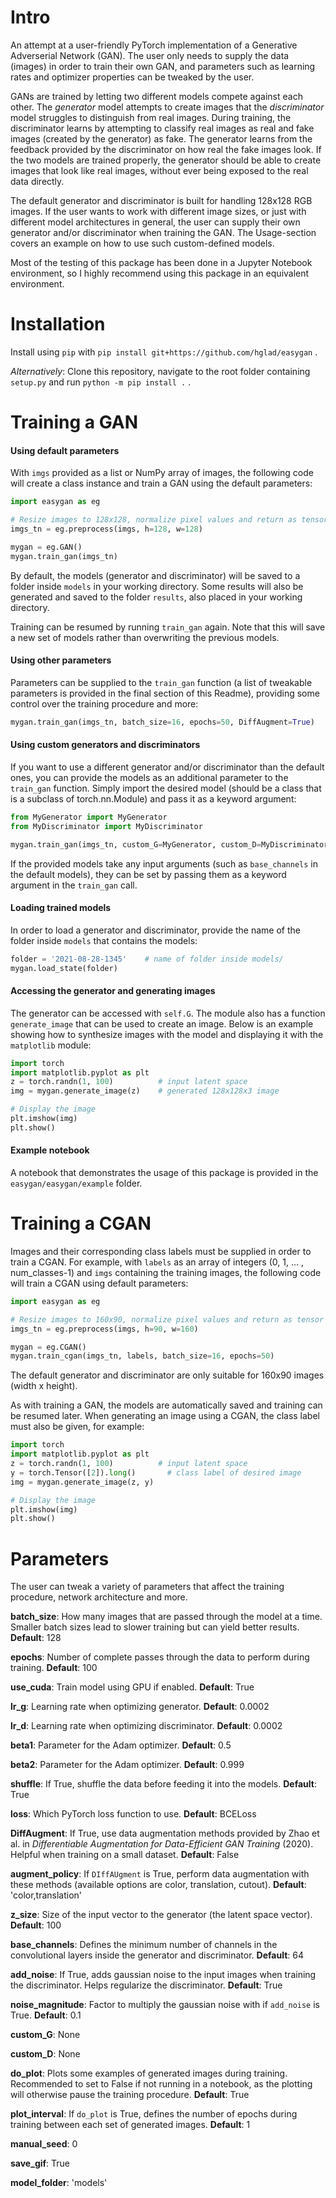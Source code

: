 # Intro
An attempt at a user-friendly PyTorch implementation of a Generative Adverserial Network (GAN). The user only needs to supply the data (images) in order to train their own GAN, and parameters such as learning rates and optimizer properties can be tweaked by the user.

GANs are trained by letting two different models compete against each other. The *generator* model attempts to create images that the *discriminator* model struggles to distinguish from real images. During training, the discriminator learns by attempting to classify real images as real and fake images (created by the generator) as fake. The generator learns from the feedback provided by the discriminator on how real the fake images look. If the two models are trained properly, the generator should be able to create images that look like real images, without ever being exposed to the real data directly.

The default generator and discriminator is built for handling 128x128 RGB images. If the user wants to work with different image sizes, or just with different model architectures in general, the user can supply their own generator and/or discriminator when training the GAN. The Usage-section covers an example on how to use such custom-defined models.

Most of the testing of this package has been done in a Jupyter Notebook environment, so I highly recommend using this package in an equivalent environment.

# Installation
Install using ```pip``` with ```pip install git+https://github.com/hglad/easygan``` .

*Alternatively*: Clone this repository, navigate to the root folder containing ```setup.py``` and run ```python -m pip install .``` .

# Training a GAN
#### Using default parameters
With ```imgs``` provided as a list or NumPy array of images, the following code will create a class instance and train a GAN using the default parameters:
```python
import easygan as eg

# Resize images to 128x128, normalize pixel values and return as tensor
imgs_tn = eg.preprocess(imgs, h=128, w=128)

mygan = eg.GAN()          
mygan.train_gan(imgs_tn)       
```
By default, the models (generator and discriminator) will be saved to a folder inside ```models``` in your working directory. Some results will also be generated and saved to the folder ```results```, also placed in your working directory.

Training can be resumed by running ```train_gan``` again. Note that this will save a new set of models rather than overwriting the previous models.

#### Using other parameters
Parameters can be supplied to the ```train_gan``` function (a list of tweakable parameters is provided in the final section of this Readme), providing some control over the training procedure and more:
```python    
mygan.train_gan(imgs_tn, batch_size=16, epochs=50, DiffAugment=True)       
```

#### Using custom generators and discriminators
If you want to use a different generator and/or discriminator than the default ones, you can provide the models as an additional parameter to the ```train_gan``` function. Simply import the desired model (should be a class that is a subclass of torch.nn.Module) and pass it as a keyword argument:

```python    
from MyGenerator import MyGenerator
from MyDiscriminator import MyDiscriminator

mygan.train_gan(imgs_tn, custom_G=MyGenerator, custom_D=MyDiscriminator)       
```

If the provided models take any input arguments (such as ```base_channels``` in the default models), they can be set by passing them as a keyword argument in the ```train_gan``` call.

#### Loading trained models
In order to load a generator and discriminator, provide the name of the folder inside ```models``` that contains the models:

```python
folder = '2021-08-28-1345'    # name of folder inside models/
mygan.load_state(folder)     
```

#### Accessing the generator and generating images
The generator can be accessed with ```self.G```. The module also has a function ```generate_image``` that can be used to create an image. Below is an example showing how to synthesize images with the model and displaying it with the ```matplotlib``` module:

```python
import torch
import matplotlib.pyplot as plt
z = torch.randn(1, 100)          # input latent space
img = mygan.generate_image(z)    # generated 128x128x3 image

# Display the image
plt.imshow(img)
plt.show()
```

#### Example notebook
A notebook that demonstrates the usage of this package is provided in the ``easygan/easygan/example`` folder.

# Training a CGAN
Images and their corresponding class labels must be supplied in order to train a CGAN. For example, with ```labels``` as an array of integers (0, 1, ... , num_classes-1) and ```imgs``` containing the training images, the following code will train a CGAN using default parameters:

```python
import easygan as eg

# Resize images to 160x90, normalize pixel values and return as tensor
imgs_tn = eg.preprocess(imgs, h=90, w=160)

mygan = eg.CGAN()          
mygan.train_cgan(imgs_tn, labels, batch_size=16, epochs=50)       
```
The default generator and discriminator are only suitable for 160x90 images (width x height).

As with training a GAN, the models are automatically saved and training can be resumed later. When generating an image using a CGAN, the class label must also be given, for example:

```python
import torch
import matplotlib.pyplot as plt
z = torch.randn(1, 100)          # input latent space
y = torch.Tensor([2]).long()       # class label of desired image
img = mygan.generate_image(z, y)   

# Display the image
plt.imshow(img)
plt.show()
```



# Parameters
The user can tweak a variety of parameters that affect the training procedure, network architecture and more.

**batch_size**: How many images that are passed through the model at a time. Smaller batch sizes lead to slower training but can yield better results. **Default**: 128

**epochs**: Number of complete passes through the data to perform during training. **Default**: 100

**use_cuda**: Train model using GPU if enabled. **Default**: True

**lr_g**: Learning rate when optimizing generator. **Default**: 0.0002

**lr_d**: Learning rate when optimizing discriminator. **Default**: 0.0002

**beta1**: Parameter for the Adam optimizer. **Default**: 0.5

**beta2**: Parameter for the Adam optimizer. **Default**: 0.999

**shuffle**: If True, shuffle the data before feeding it into the models. **Default**: True      

**loss**: Which PyTorch loss function to use. **Default**: BCELoss   

**DiffAugment**: If True, use data augmentation methods provided by Zhao et al. in *Differentiable Augmentation for Data-Efficient GAN Training* (2020). Helpful when training on a small dataset. **Default**: False

**augment_policy**: If ```DIffAUgment``` is True, perform data augmentation with these methods (available options are color, translation, cutout). **Default**: 'color,translation'

**z_size**: Size of the input vector to the generator (the latent space vector). **Default**: 100    

**base_channels**: Defines the minimum number of channels in the convolutional layers inside the generator and discriminator.  **Default**: 64

**add_noise**: If True, adds gaussian noise to the input images when training the discriminator. Helps regularize the discriminator. **Default**: True

**noise_magnitude**: Factor to multiply the gaussian noise with if ```add_noise``` is True. **Default**: 0.1

**custom_G**: None     

**custom_D**: None

**do_plot**: Plots some examples of generated images during training. Recommended to set to False if not running in a notebook, as the plotting will otherwise pause the training procedure. **Default**: True       

**plot_interval**: If ```do_plot``` is True, defines the number of epochs during training between each set of generated images. **Default**: 1

**manual_seed**: 0

**save_gif**: True

**model_folder**: 'models'
